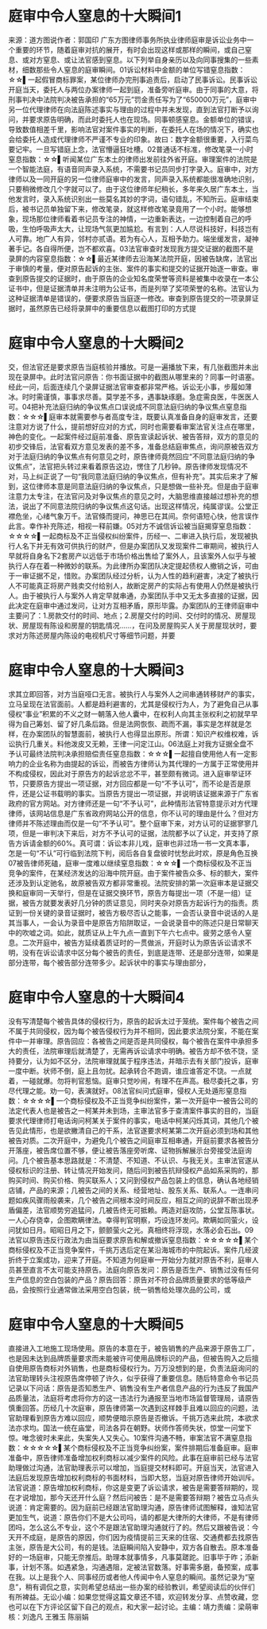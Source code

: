 # 庭审中令人窒息的十大瞬间1

来源：道方图说作者：郭国印 广东方图律师事务所执业律师庭审是诉讼业务中一个重要的环节，随着庭审对抗的展开，有时会出现这样或那样的瞬间，或自己窒息、或对方窒息、或让法官感到窒息。以下列举自身亲历以及向同事搜集的一些素材，细数那些令人窒息的庭审瞬间。01诉讼材料中金额的单位写错窒息指数：☆☆▌一起假冒商标罪案，某位律师办完刑事追责后，启动了民事诉讼。民事诉讼开庭当天，委托人与两位办案律师一起到庭，准备旁听庭审。由于同事的大意，将刑事判决中法院判决被告承担的“65万元”罚金责任写为了“650000万元”，庭审中另一位代理律师在向法庭陈述事实与理由的过程中并未发现，直到法官打断予以询问，并要求原告明确，而此时委托人也在现场。同事顿感窒息。金额单位的错误，导致数值相差千里，影响法官对案件事实的判断，在委托人在场的情况下，确实也会给委托人造成代理律师不严谨不专业的印象。故曰：数字金额很重要，入行菜鸟要记牢。一旦写错庭上念，法官懵逼狂吐槽。02普通话不标准，修改笔录一小时窒息指数：☆☆▌听闻某位广东本土的律师出发前往外省开庭。审理案件的法院是一个智能法庭，有语音同声录入系统，不需要书记员同步打字录入。庭审中，对方律师以及一同开庭的另一位律师庭审中的发言，同声录入系统都能很准确地识别，只要稍微修改几个字就可以了。由于这位律师年纪稍长，多年来久居广东本土，当他发言时，录入系统识别出一些莫名其妙的字词，语句错乱，不知所云。庭审结束后，被书记员单独留下来，修改笔录，就这样修改笔录竟用了一个小时。能够想象，现场那位律师看着书记员专注的神情，一边重新表达，一边控制着自己的呼吸，生怕呼吸声太大，让现场气氛更加尴尬。有言到：人人尽说科技好，科技岂有人可靠。地广人有异，邻村亦贰语。若为有心人，互相予助力。端坐缓发言，凝神著手记。各自得所便，岂不都欢喜。03法官审查时发现我方提交证据的截图不是录屏的内容窒息指数：☆☆▌最近某律师去沿海某法院开庭，因被告缺席，法官出于审慎的考量，便对原告起诉的主张、案件的事实和提交的证据开始逐一审查。审查到原告提交的证据时，由于原告的企业知名度荣誉等资料是被集中收录在一本公证书中，但是证据清单并未注明为公证书，而是列举了奖项荣誉的名称。法官认为这种证据清单是错误的，便要求原告当庭逐一修改。审查到原告提交的一项录屏证据时，虽然原告已经将录屏中的重要信息以截图打印的方式提

# 庭审中令人窒息的十大瞬间2

交，但法官还是要求原告当庭核验并播放。可是一遍播放下来，有几张截图并未出现在录屏中。此时法官问原告：你书面证据中的截图从哪里来的？同事一时语塞。经此一问，后面连续几个录屏证据法官审查都非常严格。诉讼无小事，步履如薄冰。时时需谨慎，事事求尽善。莫学差不多，遇事缺琢磨。急症需良医，牛医医人可。04把补充法庭归纳的争议焦点口误说成不同意法庭归纳的争议焦点窒息指数：☆☆☆▌庭审本就需要参与者高度专注，既要认真准备自身的庭审发言，还要注意对方说了什么，提前想好应对的方式，同时也需要看审案法官关注点在哪里，神色的变化。一起案件经过庭前准备、原告宣读起诉状、被告答辩，双方的意见的初步交锋后，法官看双方意见发表的差不多，准备总结庭审焦点，询问原被告双方对于法庭归纳的争议焦点有何意见之时，原告律师竟然回应“不同意法庭归纳的争议焦点”，法官把头转过来看着原告这边，愣住了几秒钟。原告律师发现情况不对，马上纠正说了一句“我同意法庭归纳的争议焦点，但有补充”。其实后来才了解到，这位律师本意是同意法庭归纳的争议焦点，只是想做一些补充。但是由于庭审注意力太专注，在法官问及对争议焦点的意见之时，大脑思维直接越过想补充的想法，说出了不同意法院归纳的争议焦点这句话。出现这样情况，纯属谬误。公堂正襟危坐，心绪气象万千。法官倏而提问，神思已在其间。奈何语短心快，他言误作此言。幸作补充陈述，相视一释前嫌。05对方不诚信诉讼被当庭揭穿窒息指数：☆☆☆☆▌一起商标及不正当侵权纠纷案件，历经一、二审进入执行后，发现被执行人名下并无有效可供执行的财产，但是办案团队又发现案件二审期间，被执行人早就将自身名下2套房产以远低于市场价格出售给了案外人，且该案外人似乎与被执行人存在着一种微妙的联系。为此律所办案团队决定提起债权人撤销之诉，可由于一审证据不足，惜败。办案团队经过分析，认为人性的趋利避害，决定了被执行人不可能真正将房产贱卖交付给别人，故断定房产的实际占有使用人仍然是被执行人。由于被执行人与案外人肯定早就串通，办案团队手中又无太多直接的证据，因此决定在庭审中通过发问，让对方互相矛盾，原形毕露。办案团队的王律师庭审中主要问了：1.房款交付的时间、地点；2.房屋交付的时间、交付时的情况、房屋现状、房屋现有陈设和房屋的钥匙情况......，在问及房屋购买人关于房屋现状时，要求对方陈述房屋内陈设的电视机尺寸等细节问题，并要

# 庭审中令人窒息的十大瞬间3

求其立即回答，对方当庭哑口无言。被执行人与案外人之间串通转移财产的事实，立马呈现在法官面前。人都是趋利避害的，尤其是侵权行为人，为了避免自己从事侵权“事业”积累的不义之财一朝落入他人囊中，在权利人向其主张权利之初就早早得为自己筹划、留了好几条后路。但是法网恢恢、疏而不漏，事实是怎样就是怎样，在办案团队的智慧面前，被执行人也得显出原形。所谓：知识产权维权难，诉讼执行几重关。料他泼皮又无赖，王律一问定江山。06法庭上对我方证据全盘不予认可最终法院判决承担赔偿责任窒息指数：☆☆☆▌一起擅自使用他人有一定影响力的企业名称为由提起的诉讼，而被告方律师认为其代理的一方属于正常使用并不构成侵权，因此对于原告方的起诉忿忿不平，甚至颇有微词。进入庭审举证环节，只要原告方提出一项证据，对方回应都是一句“不予认可”，而不论是否是原件，还是公证书载明的事实。当原告方提出一项证据，并说明该证据来源于广东省政府的官方网站。对方律师还是一句“不予认可”，此种情形法官特意提示对方代理律师，该网站信息是广东省政府网站公开的信息，你不认可的理由是什么？但对方律师并不陈述理由而仅是一句“不予认可”。整个庭审下来，对方认可的证据寥寥几项，但是一审判决下来后，对方不予认可的证据，法院都予以了认定，并支持了原告方诉请金额的60%。真可谓：诉讼本非儿戏，庭审也非过场一书一文真本事，怎是一句“不认”可行临到法院下判，阅后各自复盘彼时忧愁此时欢，原是角色互换07被告律师死磕，庭审一度难以继续窒息指数：☆☆☆▌一个商标侵权及不正当竞争的案件，在某经济发达的沿海中院开庭。由于案件被告众多、标的额大，案件还涉及到认定驰名，故原被告双方都非常重视。法院安排的第一次庭审本是证据交换和庭审同一天举行，但是在证据交换环节，原告方每提出一项（不是一组）证据，被告方就要发表好几分钟的质证意见，同时夹杂对原告方起诉行为的指责。质证到一份关键的录音证据时，被告方极尽否认之能事，一会否认录音中说话的人是其当事人，一会认为录音中是原告方陷阱取证，一会说录音中的陈述只是日常聊天中的吹嘘之词。如此，就质证从上午九点一直到下午六七点中。疲劳之感令人窒息。二次开庭中，被告方延续着质证时的一贯做派，开庭时认为原告诉讼请求不明，没有在诉讼请求中区分每个被告的责任，到底是连带、还是部分连带，如果是部分连带，每个被告部分连带多少。起诉状中的事实与理由部分，

# 庭审中令人窒息的十大瞬间4

没有写清楚每个被告具体的侵权行为，原告的起诉太过于笼统。案件每个被告之间不属于共同侵权，因为每个被告侵权行为并不相同，因此要求法院分案，不能在案件中一并审理。原告回应：各被告之间是否是共同侵权，每个被告在案件中承担多大的责任，法院审理后就清楚了，无需再诉讼请求中明确。被告方却不依不饶，坚持要分，认为如不区分，法院审理就属于程序违法，并暗示去有关部门投诉，庭审一度中断。状师不倒，庭上且勿扰。起承转合不跑调，谁应谁答定不饶。一点就着，一碰就爆。勿将判官惹恼。庭审只觉吵闹，有理不在声高。极尽委托之事，穷尽代理之能。劝一句，表演就好。08法官纠问式庭审，侵权人无处遁形窒息指数：☆☆☆☆▌一个商标侵权及不正当竞争纠纷案件，第一次开庭中一被告公司的法定代表人也是被告之一柯某并未到场，主审法官多于查清案件事实的目的，当庭要求代理律师打电话询问柯某关于案件的事实，电话中柯某闪烁其词，其他几个被告见此情形，也是欲撇清自己的干系，法官遂要求柯某第二次开庭必须到场和其他被告对质。二次开庭中，为避免几个被告之间庭审互相串通，开庭前要求各被告分开落座，被告席位置不够，便让被告落座旁听席、证物拆解展示台旁接受法庭询问。几个被告基本思路就是：不清楚、不知道、不认识、与我无关。主审法官遂从侵权标识的注册、转让情况开始发问，随后问到被告抗辩侵权产品如系采购的，那购买时间、购买价格、购买联系人；又问到侵权产品包装上的信息，确认各地经销店铺，产品的来源；几被告之间的关系、经营地址、股东关系、联系人。一连串问题如疾风骤雨般袭来，几个被告之间根本没时间反应，相互之间的说辞不断出现矛盾偏差，法官顺势穷追猛问，几被告终无可抵赖。两造对庭攻防，公堂互陈事状。一人心存侥幸，企图欺瞒律法。幸得判官明察，巧设连环发问。欺瞒如同萤火，设问犹如日月。昭昭日月之下，颤颤萤火之光。真相终将浮现，水落必会石出。09法官以原告违反行政法为由当庭要求原告和解或撤诉窒息指数：☆☆☆☆☆▌某个商标侵权及不正当竞争案件，千挑万选后定在某沿海城市的中院起诉。案件几经波折终于立案成功，迎来了开庭。不知道为何庭审一开始分为就对原告不利，庭审人员甚至直言不太可能支持原告。法庭向原告发问：原告是否生产、销售过没有任何生产信息的空白包装的产品？原告回答：原告对不符合品牌质量要求的低等级产品，会按照行业通常做法采用空白包装，统一销售给处理次品的公司，或

# 庭审中令人窒息的十大瞬间5

直接进入工地施工现场使用。原告的本意在于，被告销售的产品来源于原告工厂，也是因未达到品牌质量要求而未能被许可使用品牌标识的产品，但被告购入之后擅自使用原告商标对外销售，也是商标侵权行为。万万没想到的是，负责法庭询问的法官助理转头注视原告席停顿了许久，似乎获得了重要信息。随后特意命令书记员记录以下问话：原告是否知悉生产、销售没有生产者信息产品的行为违反了我国产品质量法，法庭将考虑将你方的这一违法行为通报至当地市场监督管理局，请原告慎重回答。历经几十次庭审，原告律师第一次遇到这样棘手且难以回应的问题，法官助理看到原告方难以回应，顺势便暗示原告是否撤诉。千挑万选来此院，本欲求法亦求均。国法一统在庙堂，司法各异在朝野。状师作答师失状，惊堂一问堂下惊。唯念彼时未来此，失案失人又失心。10案件沟通不畅，审案法官不满窒息指数：☆☆☆☆☆▌某个商标侵权及不正当竞争纠纷案，案件排期后准备庭审。庭审准备中，原告律师准备增加权利商标以减少案件的风险。此事在庭审前已经与法官助理做过沟通，法官助理表示可以增加，当庭提交材料即可。开庭当天，法官进入法庭后发现原告增加权利商标的书面材料，当即大怒，当庭对原告律师开始训斥。法官说道：原告增加权利商标，你这是变更了诉讼请求，被告是需要答辩期的，现在才说增加，那今天还开什么庭？然后问被告：是不是需要答辩期？被告立马点头说道：肯定需要的。因为庭前已经跟法官助理沟通，原告律师试图解释，谁知法官更加生气，说道：原告你们不是大公司吗，请的都是大律所的大律师，不是有律师团吗，怎么这么不专业，这个不是跟法官助理沟通就行了的。然后又跟被告说：今天开不成庭，是原告的原因，你们因为疫情提前三天来的住宿、交通费都去找原告主张，原告是大公司，有的是钱。法庭瞬间陷入安静中，双方各自散去。原本准备好的一场庭审，只能无奈推后。助理本就事情多，凡事莫蹉跎。旧事毕于昨；添新事，计划不落。如遇紧急，沟通遇阻，定被法官数落。好事需多磨，备预案，成事在我。以上是我个人、同事经历或者他人传闻中令人窒息的瞬间。虽然记录为“窒息”，稍有调侃之意，实则希望总结出一些办案的经验教训，希望阅读后的伙伴们有所裨益。无讼小编：如果您觉得这篇文章还不错，欢迎转发分享、点赞收藏，您也可以在下方评论区留下自己的观点，和大家一起讨论。主编：靖力责编：梁萌审核：刘逸凡 王雅玉 陈丽娟


